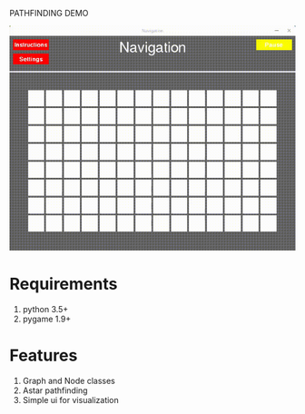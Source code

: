 PATHFINDING DEMO

![Alt text](/res/pathfinding.gif?raw=true "Demo")

# Requirements

1. python 3.5+
2. pygame 1.9+

# Features

1. Graph and Node classes 
2. Astar pathfinding
3. Simple ui for visualization



